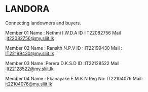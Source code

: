 # LANDORA
Connecting landowners and buyers.

Member 01
Name : Nethmi I.W.D.A
ID :IT22082756
Mail :it22082756@my.sliit.lk

Member 02
Name : Ransith N.P.V
ID : IT22199430 
Mail : IT22199430@my.sliit.lk

Member 03
Name :Perera D.K.S.D
ID :IT22128522
Mail :It22128522@my.sliit.lk 

Member 04
Name : Ekanayake E.M.K.N
Reg No: IT22104076
Mail: it22104076@my.sliit.lk
